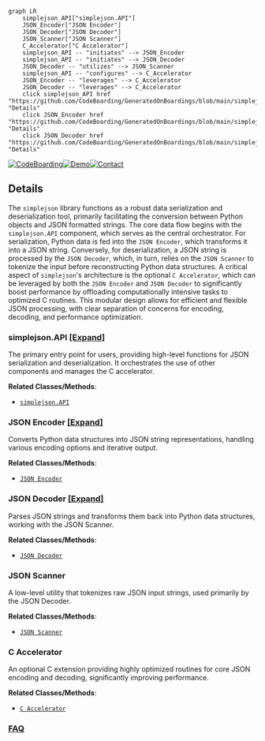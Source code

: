 ```mermaid
graph LR
    simplejson_API["simplejson.API"]
    JSON_Encoder["JSON Encoder"]
    JSON_Decoder["JSON Decoder"]
    JSON_Scanner["JSON Scanner"]
    C_Accelerator["C Accelerator"]
    simplejson_API -- "initiates" --> JSON_Encoder
    simplejson_API -- "initiates" --> JSON_Decoder
    JSON_Decoder -- "utilizes" --> JSON_Scanner
    simplejson_API -- "configures" --> C_Accelerator
    JSON_Encoder -- "leverages" --> C_Accelerator
    JSON_Decoder -- "leverages" --> C_Accelerator
    click simplejson_API href "https://github.com/CodeBoarding/GeneratedOnBoardings/blob/main/simplejson/simplejson_API.md" "Details"
    click JSON_Encoder href "https://github.com/CodeBoarding/GeneratedOnBoardings/blob/main/simplejson/JSON_Encoder.md" "Details"
    click JSON_Decoder href "https://github.com/CodeBoarding/GeneratedOnBoardings/blob/main/simplejson/JSON_Decoder.md" "Details"
```

[![CodeBoarding](https://img.shields.io/badge/Generated%20by-CodeBoarding-9cf?style=flat-square)](https://github.com/CodeBoarding/GeneratedOnBoardings)[![Demo](https://img.shields.io/badge/Try%20our-Demo-blue?style=flat-square)](https://www.codeboarding.org/demo)[![Contact](https://img.shields.io/badge/Contact%20us%20-%20contact@codeboarding.org-lightgrey?style=flat-square)](mailto:contact@codeboarding.org)

## Details

The `simplejson` library functions as a robust data serialization and deserialization tool, primarily facilitating the conversion between Python objects and JSON formatted strings. The core data flow begins with the `simplejson.API` component, which serves as the central orchestrator. For serialization, Python data is fed into the `JSON Encoder`, which transforms it into a JSON string. Conversely, for deserialization, a JSON string is processed by the `JSON Decoder`, which, in turn, relies on the `JSON Scanner` to tokenize the input before reconstructing Python data structures. A critical aspect of `simplejson`'s architecture is the optional `C Accelerator`, which can be leveraged by both the `JSON Encoder` and `JSON Decoder` to significantly boost performance by offloading computationally intensive tasks to optimized C routines. This modular design allows for efficient and flexible JSON processing, with clear separation of concerns for encoding, decoding, and performance optimization.

### simplejson.API [[Expand]](./simplejson_API.md)
The primary entry point for users, providing high-level functions for JSON serialization and deserialization. It orchestrates the use of other components and manages the C accelerator.


**Related Classes/Methods**:

- <a href="https://github.com/simplejson/simplejson/blob/master/simplejson/__init__.py" target="_blank" rel="noopener noreferrer">`simplejson.API`</a>


### JSON Encoder [[Expand]](./JSON_Encoder.md)
Converts Python data structures into JSON string representations, handling various encoding options and iterative output.


**Related Classes/Methods**:

- <a href="https://github.com/simplejson/simplejson/blob/master/simplejson/encoder.py" target="_blank" rel="noopener noreferrer">`JSON Encoder`</a>


### JSON Decoder [[Expand]](./JSON_Decoder.md)
Parses JSON strings and transforms them back into Python data structures, working with the JSON Scanner.


**Related Classes/Methods**:

- <a href="https://github.com/simplejson/simplejson/blob/master/simplejson/decoder.py" target="_blank" rel="noopener noreferrer">`JSON Decoder`</a>


### JSON Scanner
A low-level utility that tokenizes raw JSON input strings, used primarily by the JSON Decoder.


**Related Classes/Methods**:

- <a href="https://github.com/simplejson/simplejson/blob/master/simplejson/scanner.py" target="_blank" rel="noopener noreferrer">`JSON Scanner`</a>


### C Accelerator
An optional C extension providing highly optimized routines for core JSON encoding and decoding, significantly improving performance.


**Related Classes/Methods**:

- <a href="https://github.com/simplejson/simplejson/blob/master/simplejson/_speedups.c" target="_blank" rel="noopener noreferrer">`C Accelerator`</a>




### [FAQ](https://github.com/CodeBoarding/GeneratedOnBoardings/tree/main?tab=readme-ov-file#faq)